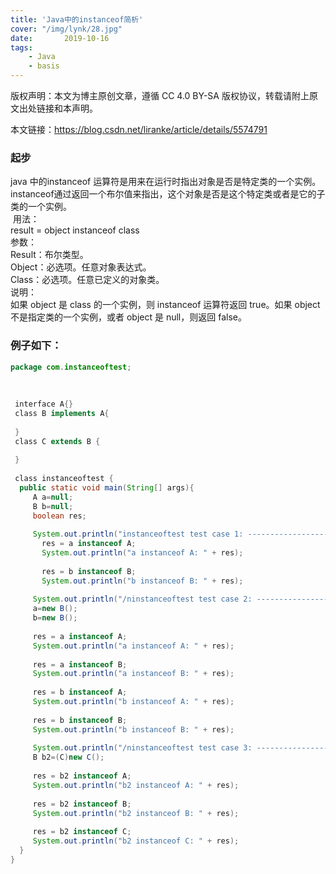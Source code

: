 ```yaml
---
title: 'Java中的instanceof简析'
cover: "/img/lynk/28.jpg"
date:       2019-10-16
tags:
	- Java
	- basis
---
```

  
版权声明：本文为博主原创文章，遵循 CC 4.0 BY-SA 版权协议，转载请附上原文出处链接和本声明。  
  
本文链接：https://blog.csdn.net/liranke/article/details/5574791  
  
### 起步  
java 中的instanceof 运算符是用来在运行时指出对象是否是特定类的一个实例。instanceof通过返回一个布尔值来指出，这个对象是否是这个特定类或者是它的子类的一个实例。  
 用法：  
result = object instanceof class  
参数：  
Result：布尔类型。  
Object：必选项。任意对象表达式。  
Class：必选项。任意已定义的对象类。  
说明：  
如果 object 是 class 的一个实例，则 instanceof 运算符返回 true。如果 object 不是指定类的一个实例，或者 object 是 null，则返回 false。  
  
### 例子如下：  
```java  
package com.instanceoftest;  
  
   
  
 interface A{}  
 class B implements A{  
   
 }  
 class C extends B {  
   
 }  
   
 class instanceoftest {  
  public static void main(String[] args){  
     A a=null;  
     B b=null;  
     boolean res;  
      
     System.out.println("instanceoftest test case 1: ------------------");  
       res = a instanceof A;  
       System.out.println("a instanceof A: " + res);  
        
       res = b instanceof B;  
       System.out.println("b instanceof B: " + res);  
        
     System.out.println("/ninstanceoftest test case 2: ------------------");    
     a=new B();  
     b=new B();  
      
     res = a instanceof A;  
     System.out.println("a instanceof A: " + res);  
      
     res = a instanceof B;  
     System.out.println("a instanceof B: " + res);  
  
     res = b instanceof A;  
     System.out.println("b instanceof A: " + res);  
      
     res = b instanceof B;  
     System.out.println("b instanceof B: " + res);  
     
     System.out.println("/ninstanceoftest test case 3: ------------------");  
     B b2=(C)new C();  
      
     res = b2 instanceof A;  
     System.out.println("b2 instanceof A: " + res);  
      
     res = b2 instanceof B;  
     System.out.println("b2 instanceof B: " + res);  
      
     res = b2 instanceof C;  
     System.out.println("b2 instanceof C: " + res);  
  }  
}  
  
  
```  
